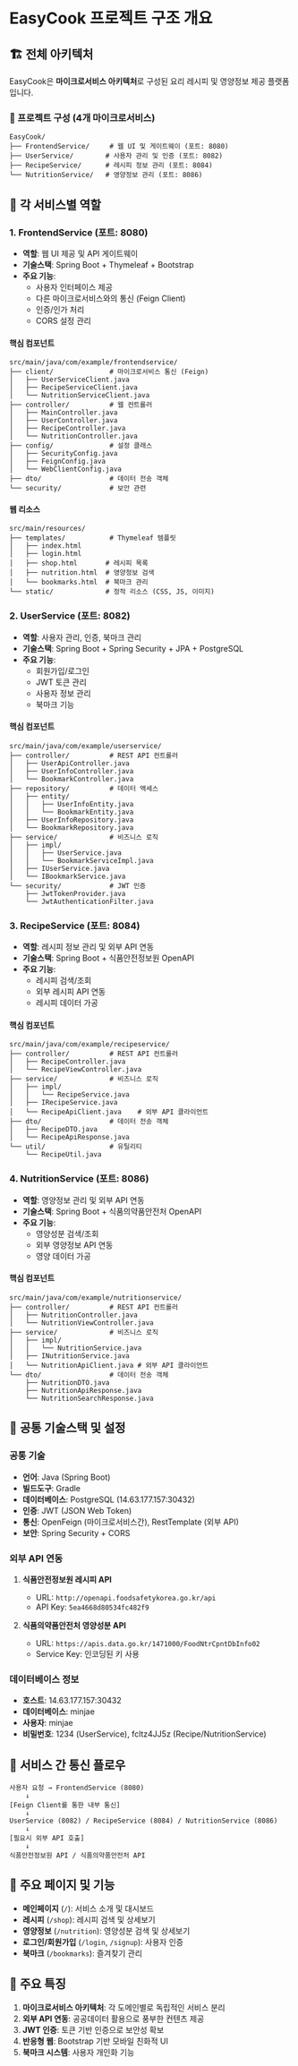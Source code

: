 # EasyCook 프로젝트 구조 개요

## 🏗️ 전체 아키텍처

EasyCook은 **마이크로서비스 아키텍처**로 구성된 요리 레시피 및 영양정보 제공 플랫폼입니다.

### 📁 프로젝트 구성 (4개 마이크로서비스)

```
EasyCook/
├── FrontendService/     # 웹 UI 및 게이트웨이 (포트: 8080)
├── UserService/        # 사용자 관리 및 인증 (포트: 8082) 
├── RecipeService/      # 레시피 정보 관리 (포트: 8084)
└── NutritionService/   # 영양정보 관리 (포트: 8086)
```

## 🎯 각 서비스별 역할

### 1. FrontendService (포트: 8080)

- **역할**: 웹 UI 제공 및 API 게이트웨이
- **기술스택**: Spring Boot + Thymeleaf + Bootstrap
- **주요 기능**:
    - 사용자 인터페이스 제공
    - 다른 마이크로서비스와의 통신 (Feign Client)
    - 인증/인가 처리
    - CORS 설정 관리

#### 핵심 컴포넌트

```
src/main/java/com/example/frontendservice/
├── client/              # 마이크로서비스 통신 (Feign)
│   ├── UserServiceClient.java
│   ├── RecipeServiceClient.java
│   └── NutritionServiceClient.java
├── controller/          # 웹 컨트롤러
│   ├── MainController.java
│   ├── UserController.java
│   ├── RecipeController.java
│   └── NutritionController.java
├── config/              # 설정 클래스
│   ├── SecurityConfig.java
│   ├── FeignConfig.java
│   └── WebClientConfig.java
├── dto/                 # 데이터 전송 객체
└── security/            # 보안 관련
```

#### 웹 리소스

```
src/main/resources/
├── templates/           # Thymeleaf 템플릿
│   ├── index.html
│   ├── login.html
│   ├── shop.html       # 레시피 목록
│   ├── nutrition.html  # 영양정보 검색
│   └── bookmarks.html  # 북마크 관리
└── static/             # 정적 리소스 (CSS, JS, 이미지)
```

### 2. UserService (포트: 8082)

- **역할**: 사용자 관리, 인증, 북마크 관리
- **기술스택**: Spring Boot + Spring Security + JPA + PostgreSQL
- **주요 기능**:
    - 회원가입/로그인
    - JWT 토큰 관리
    - 사용자 정보 관리
    - 북마크 기능

#### 핵심 컴포넌트

```
src/main/java/com/example/userservice/
├── controller/          # REST API 컨트롤러
│   ├── UserApiController.java
│   ├── UserInfoController.java
│   └── BookmarkController.java
├── repository/          # 데이터 액세스
│   ├── entity/
│   │   ├── UserInfoEntity.java
│   │   └── BookmarkEntity.java
│   ├── UserInfoRepository.java
│   └── BookmarkRepository.java
├── service/             # 비즈니스 로직
│   ├── impl/
│   │   ├── UserService.java
│   │   └── BookmarkServiceImpl.java
│   ├── IUserService.java
│   └── IBookmarkService.java
└── security/            # JWT 인증
    ├── JwtTokenProvider.java
    └── JwtAuthenticationFilter.java
```

### 3. RecipeService (포트: 8084)

- **역할**: 레시피 정보 관리 및 외부 API 연동
- **기술스택**: Spring Boot + 식품안전정보원 OpenAPI
- **주요 기능**:
    - 레시피 검색/조회
    - 외부 레시피 API 연동
    - 레시피 데이터 가공

#### 핵심 컴포넌트

```
src/main/java/com/example/recipeservice/
├── controller/          # REST API 컨트롤러
│   ├── RecipeController.java
│   └── RecipeViewController.java
├── service/             # 비즈니스 로직
│   ├── impl/
│   │   └── RecipeService.java
│   ├── IRecipeService.java
│   └── RecipeApiClient.java    # 외부 API 클라이언트
├── dto/                 # 데이터 전송 객체
│   ├── RecipeDTO.java
│   └── RecipeApiResponse.java
└── util/                # 유틸리티
    └── RecipeUtil.java
```

### 4. NutritionService (포트: 8086)

- **역할**: 영양정보 관리 및 외부 API 연동
- **기술스택**: Spring Boot + 식품의약품안전처 OpenAPI
- **주요 기능**:
    - 영양성분 검색/조회
    - 외부 영양정보 API 연동
    - 영양 데이터 가공

#### 핵심 컴포넌트

```
src/main/java/com/example/nutritionservice/
├── controller/          # REST API 컨트롤러
│   ├── NutritionController.java
│   └── NutritionViewController.java
├── service/             # 비즈니스 로직
│   ├── impl/
│   │   └── NutritionService.java
│   ├── INutritionService.java
│   └── NutritionApiClient.java # 외부 API 클라이언트
└── dto/                 # 데이터 전송 객체
    ├── NutritionDTO.java
    ├── NutritionApiResponse.java
    └── NutritionSearchResponse.java
```

## 🔧 공통 기술스택 및 설정

### 공통 기술

- **언어**: Java (Spring Boot)
- **빌드도구**: Gradle
- **데이터베이스**: PostgreSQL (14.63.177.157:30432)
- **인증**: JWT (JSON Web Token)
- **통신**: OpenFeign (마이크로서비스간), RestTemplate (외부 API)
- **보안**: Spring Security + CORS

### 외부 API 연동

1. **식품안전정보원 레시피 API**
    
    - URL: `http://openapi.foodsafetykorea.go.kr/api`
    - API Key: `5ea4668d80534fc482f9`
2. **식품의약품안전처 영양성분 API**
    
    - URL: `https://apis.data.go.kr/1471000/FoodNtrCpntDbInfo02`
    - Service Key: 인코딩된 키 사용

### 데이터베이스 정보

- **호스트**: 14.63.177.157:30432
- **데이터베이스**: minjae
- **사용자**: minjae
- **비밀번호**: 1234 (UserService), fcltz4JJ5z (Recipe/NutritionService)

## 🚀 서비스 간 통신 플로우

```
사용자 요청 → FrontendService (8080)
    ↓
[Feign Client를 통한 내부 통신]
    ↓
UserService (8082) / RecipeService (8084) / NutritionService (8086)
    ↓
[필요시 외부 API 호출]
    ↓
식품안전정보원 API / 식품의약품안전처 API
```

## 📝 주요 페이지 및 기능

- **메인페이지** (`/`): 서비스 소개 및 대시보드
- **레시피** (`/shop`): 레시피 검색 및 상세보기
- **영양정보** (`/nutrition`): 영양성분 검색 및 상세보기
- **로그인/회원가입** (`/login`, `/signup`): 사용자 인증
- **북마크** (`/bookmarks`): 즐겨찾기 관리

## 🔑 주요 특징

1. **마이크로서비스 아키텍처**: 각 도메인별로 독립적인 서비스 분리
2. **외부 API 연동**: 공공데이터 활용으로 풍부한 컨텐츠 제공
3. **JWT 인증**: 토큰 기반 인증으로 보안성 확보
4. **반응형 웹**: Bootstrap 기반 모바일 친화적 UI
5. **북마크 시스템**: 사용자 개인화 기능